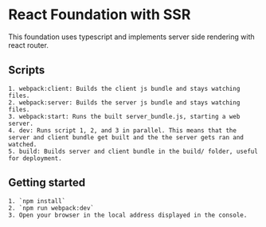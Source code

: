 React Foundation with SSR
=========================

This foundation uses typescript and implements server side rendering with react router.

## Scripts

    1. webpack:client: Builds the client js bundle and stays watching files.
    2. webpack:server: Builds the server js bundle and stays watching files.
    3. webpack:start: Runs the built server_bundle.js, starting a web server.
    4. dev: Runs script 1, 2, and 3 in parallel. This means that the server and client bundle get built and the the server gets ran and watched.
    5. build: Builds server and client bundle in the build/ folder, useful for deployment.

## Getting started

    1. `npm install`
    2. `npm run webpack:dev`
    3. Open your browser in the local address displayed in the console.